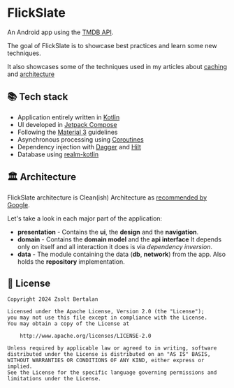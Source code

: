 # FlickSlate

An Android app using the [TMDB API](https://developer.themoviedb.org/docs/getting-started).

The goal of FlickSlate is to showcase best practices and learn some new techniques.

It also showcases some of the techniques used in my articles about [caching](https://herrbert74.github.io/posts/caching-strategies-in-android/) and [architecture](https://herrbert74.github.io/posts/architecture-related-decisions-introduction/)

## 📚 Tech stack

- Application entirely written in [Kotlin](https://kotlinlang.org)
- UI developed in [Jetpack Compose](https://developer.android.com/jetpack/androidx/releases/compose)
- Following the [Material 3](https://m3.material.io/) guidelines
- Asynchronous processing using [Coroutines](https://kotlin.github.io/kotlinx.coroutines/)
- Dependency injection with [Dagger](https://github.com/google/dagger) and [Hilt](https://dagger.dev/hilt/)
- Database using [realm-kotlin](https://github.com/realm/realm-kotlin)

## 🏛 Architecture

FlickSlate architecture is Clean(ish) Architecture as [recommended by Google](https://developer.android.com/topic/architecture).

Let's take a look in each major part of the application:

* **presentation** - Contains the **ui**, the **design** and the **navigation**. 
* **domain** - Contains the **domain model** and the **api interface** It depends only on itself and all interaction it does is via _dependency
  inversion_.
* **data** - The module containing the data (**db**, **network**) from the app. Also holds the **repository** implementation.

## 📃 License

```
Copyright 2024 Zsolt Bertalan

Licensed under the Apache License, Version 2.0 (the "License");
you may not use this file except in compliance with the License.
You may obtain a copy of the License at

    http://www.apache.org/licenses/LICENSE-2.0

Unless required by applicable law or agreed to in writing, software
distributed under the License is distributed on an "AS IS" BASIS,
WITHOUT WARRANTIES OR CONDITIONS OF ANY KIND, either express or implied.
See the License for the specific language governing permissions and
limitations under the License.
```